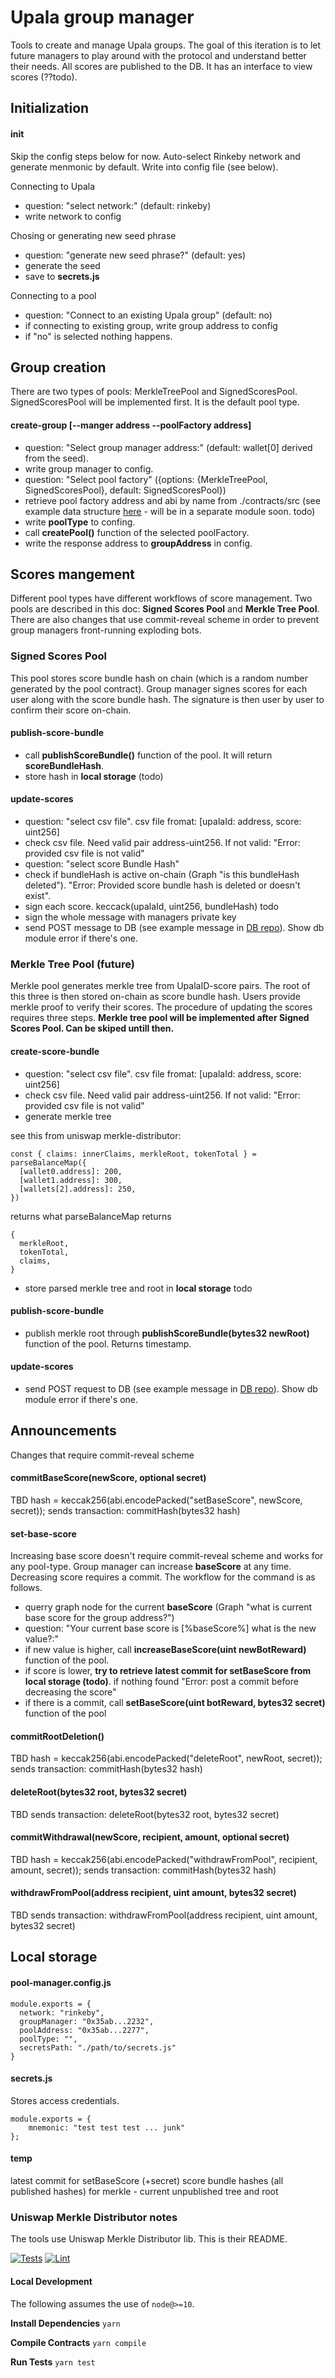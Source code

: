 # Upala group manager

Tools to create and manage Upala groups. The goal of this iteration is to let future managers to play around with the protocol and understand better their needs. 
All scores are published to the DB. It has an interface to view scores (??todo). 

## Initialization

#### init
Skip the config steps below for now. Auto-select Rinkeby network and generate menmonic by default. Write into config file (see below). 

Connecting to Upala 
- question: "select network:" (default: rinkeby)
- write network to config

Chosing or generating new seed phrase
- question: "generate new seed phrase?" (default: yes)
- generate the seed 
- save to **secrets.js**

Connecting to a pool
- question: "Connect to an existing Upala group" (default: no)
- if connecting to existing group, write group address to config
- if "no" is selected nothing happens.

## Group creation
There are two types of pools: MerkleTreePool and SignedScoresPool. SignedScoresPool will be implemented first. It is the default pool type.

#### create-group [--manger address --poolFactory address]
- question: "Select group manager address:" (default: wallet[0] derived from the seed).
- write group manager to config. 
- question: "Select pool factory" ({options: {MerkleTreePool, SignedScoresPool}, default: SignedScoresPool})
- retrieve pool factory address and abi by name from ./contracts/src (see example data structure [here](https://github.com/upala-digital-identity/upala-front/tree/master/packages/contracts/src) - will be in a separate module soon. todo)
- write **poolType** to confing.
- call **createPool()** function of the selected poolFactory.
- write the response address to **groupAddress** in config.


## Scores mangement
Different pool types have different workflows of score management. Two pools are described in this doc: **Signed Scores Pool** and **Merkle Tree Pool**. There are also changes that use commit-reveal scheme in order to prevent group managers front-running exploding bots. 

### Signed Scores Pool
This pool stores score bundle hash on chain (which is a random number generated by the pool contract). Group manager signes scores for each user along with the score bundle hash. The signature is then user by user to confirm their score on-chain.

#### publish-score-bundle
- call **publishScoreBundle()** function of the pool. It will return **scoreBundleHash**.
- store hash in **local storage** (todo)

#### update-scores
- question: "select csv file". csv file fromat: [upalaId: address, score: uint256]
- check csv file. Need valid pair address-uint256. If not valid: "Error: provided csv file is not valid"
- question: "select score Bundle Hash"
- check if bundleHash is active on-chain (Graph "is this bundleHash deleted"). "Error: Provided score bundle hash is deleted or doesn't exist". 
- sign each score. keccack(upalaId, uint256, bundleHash) todo
- sign the whole message with managers private key
- send POST message to DB (see example message in [DB repo](https://github.com/upala-digital-identity/db)). Show db module error if there's one.

### Merkle Tree Pool (future)
Merkle pool generates merkle tree from UpalaID-score pairs. The root of this three is then stored on-chain as score bundle hash. Users provide merkle proof to verify their scores. The procedure of updating the scores requires three steps. 
**Merkle tree pool will be implemented after Signed Scores Pool. Can be skiped untill then.** 

#### create-score-bundle
- question: "select csv file". csv file fromat: [upalaId: address, score: uint256]
- check csv file. Need valid pair address-uint256. If not valid: "Error: provided csv file is not valid"
- generate merkle tree 

see this from uniswap merkle-distributor:

    const { claims: innerClaims, merkleRoot, tokenTotal } = parseBalanceMap({
      [wallet0.address]: 200,
      [wallet1.address]: 300,
      [wallets[2].address]: 250,
    })

returns what parseBalanceMap returns

    {
      merkleRoot,
      tokenTotal,
      claims,
    }

- store parsed merkle tree and root in **local storage** todo

#### publish-score-bundle
- publish merkle root through **publishScoreBundle(bytes32 newRoot)** function of the pool. Returns timestamp.

#### update-scores
- send POST request to DB (see example message in [DB repo](https://github.com/upala-digital-identity/db)). Show db module error if there's one.

## Announcements
Changes that require commit-reveal scheme

#### commitBaseScore(newScore, optional secret)
TBD
hash = keccak256(abi.encodePacked("setBaseScore", newScore, secret));
sends transaction: commitHash(bytes32 hash)

#### set-base-score
Increasing base score doesn't require commit-reveal scheme and works for any pool-type. Group manager can increase **baseScore** at any time. Decreasing score requires a commit. The workflow for the command is as follows. 
- querry graph node for the current **baseScore** (Graph "what is current base score for the group address?")
- question: "Your current base score is [%baseScore%] what is the new value?:"
- if new value is higher, call **increaseBaseScore(uint newBotReward)** function of the pool. 
- if score is lower, **try to retrieve latest commit for setBaseScore from local storage (todo)**. if nothing found "Error: post a commit before decreasing the score"
- if there is a commit, call **setBaseScore(uint botReward, bytes32 secret)** function of the pool

#### commitRootDeletion()
TBD
hash = keccak256(abi.encodePacked("deleteRoot", newRoot, secret));
sends transaction: commitHash(bytes32 hash)

#### deleteRoot(bytes32 root, bytes32 secret)
TBD
sends transaction: deleteRoot(bytes32 root, bytes32 secret)

#### commitWithdrawal(newScore, recipient,  amount, optional secret)
TBD
hash = keccak256(abi.encodePacked("withdrawFromPool", recipient,  amount, secret));
sends transaction: commitHash(bytes32 hash)

#### withdrawFromPool(address recipient, uint amount, bytes32 secret)
TBD
sends transaction: withdrawFromPool(address recipient, uint amount, bytes32 secret)



## Local storage

#### pool-manager.config.js

    module.exports = {
      network: "rinkeby",
      groupManager: "0x35ab...2232",
      poolAddress: "0x35ab...2277",
      poolType: "",
      secretsPath: "./path/to/secrets.js"
    }

#### secrets.js
Stores access credentials. 

    module.exports = { 
        mnemonic: "test test test ... junk"
    };

#### temp
latest commit for setBaseScore (+secret)
score bundle hashes (all published hashes)
for merkle - current unpublished tree and root

### Uniswap Merkle Distributor notes

The tools use Uniswap Merkle Distributor lib. This is their README.

[![Tests](https://github.com/Uniswap/merkle-distributor/workflows/Tests/badge.svg)](https://github.com/Uniswap/merkle-distributor/actions?query=workflow%3ATests)
[![Lint](https://github.com/Uniswap/merkle-distributor/workflows/Lint/badge.svg)](https://github.com/Uniswap/merkle-distributor/actions?query=workflow%3ALint)

#### Local Development

The following assumes the use of `node@>=10`.

**Install Dependencies** `yarn`

**Compile Contracts** `yarn compile`

**Run Tests** `yarn test`
